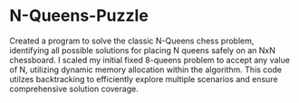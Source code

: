 # N-Queens-Puzzle
Created a program to solve the classic N-Queens chess problem, identifying all possible solutions for placing N queens safely on an NxN chessboard. I scaled my initial fixed 8-queens problem to accept any value of N, utilizing dynamic memory allocation within the algorithm. This code utilzes backtracking to efficiently explore multiple scenarios and ensure comprehensive solution coverage.
